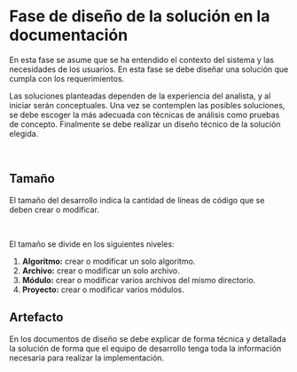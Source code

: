 # Fase de diseño de la solución en la documentación

En esta fase se asume que se ha entendido el contexto del sistema y las necesidades de los usuarios. En esta fase se debe diseñar una solución que cumpla con los requerimientos.

Las soluciones planteadas dependen de la experiencia del analista, y al iniciar serán conceptuales. Una vez se contemplen las posibles soluciones, se debe escoger la más adecuada con técnicas de análisis como pruebas de concepto. Finalmente se debe realizar un diseño técnico de la solución elegida.

<br/>


## Tamaño

El tamaño del desarrollo indica la cantidad de líneas de código que se deben crear o modificar.

<br/>

El tamaño se divide en los siguientes niveles:

1. **Algoritmo:** crear o modificar un solo algoritmo.
2. **Archivo:** crear o modificar un solo archivo.
3. **Módulo:** crear o modificar varios archivos del mismo directorio.
4. **Proyecto:** crear o modificar varios módulos.


## Artefacto

En los documentos de diseño se debe explicar de forma técnica y detallada la solución de forma que el equipo de desarrollo tenga toda la información necesaria para realizar la implementación.
